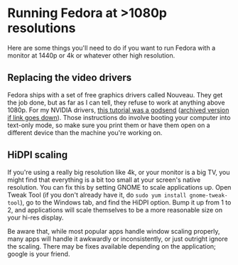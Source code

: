 # Running Fedora at >1080p resolutions

Here are some things you'll need to do if you want to run Fedora with a monitor at 1440p or 4k or whatever other high resolution.

## Replacing the video drivers

Fedora ships with a set of free graphics drivers called Nouveau. They get the job done, but as far as I can tell, they refuse to work at anything above 1080p. For my NVIDIA drivers, [this tutorial was a godsend](https://kaischroed.wordpress.com/howto-install-nvidia-driver-on-fedora-replacing-nouveau/) ([archived version if link goes down](https://archive.is/M2deU)). Those instructions do involve booting your computer into text-only mode, so make sure you print them or have them open on a different device than the machine you're working on.

## HiDPI scaling

If you're using a really big resolution like 4k, or your monitor is a big TV, you might find that everything is a bit too small at your screen's native resolution. You can fix this by setting GNOME to scale applications up. Open Tweak Tool (if you don't already have it, do `sudo yum install gnome-tweak-tool`), go to the Windows tab, and find the HiDPI option. Bump it up from 1 to 2, and applications will scale themselves to be a more reasonable size on your hi-res display.

Be aware that, while most popular apps handle window scaling properly, many apps will handle it awkwardly or inconsistently, or just outright ignore the scaling. There may be fixes available depending on the application; google is your friend.
